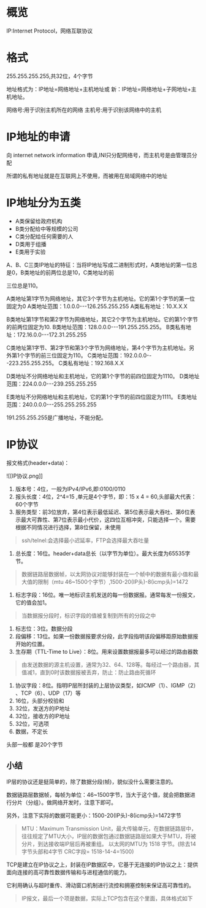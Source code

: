 # 概览

IP:Internet Protocol，网络互联协议

# 格式

255.255.255.255,共32位，4个字节

地址格式为：IP地址=网络地址\+主机地址或 新：IP地址=网络地址+子网地址+主机地址。

网络号:用于识别主机所在的网络
主机号:用于识别该网络中的主机

# IP地址的申请
向 internet network information 申请,INI只分配网络号，而主机号是由管理员分配

所谓的私有地址就是在互联网上不使用，而被用在局域网络中的地址

# IP地址分为五类

- A类保留给政府机构
- B类分配给中等规模的公司
- C类分配给任何需要的人
- D类用于组播
- E类用于实验

A、B、C三类IP地址的特征：当将IP地址写成二进制形式时，A类地址的第一位总是0，B类地址的前两位总是10，C类地址的前

三位总是110。

A类地址第1字节为网络地址，其它3个字节为主机地址。它的第1个字节的第一位固定为0
A类地址范围：1.0.0.0\-\-\-126.255.255.255
A类私有地址：10.X.X.X

B类地址第1字节和第2字节为网络地址，其它2个字节为主机地址。它的第1个字节的前两位固定为10.
B类地址范围：128.0.0.0\-\-\-191.255.255.255。
B类私有地址：172.16.0.0\-\-\-172.31.255.255

C类地址第1字节、第2字节和第3个字节为网络地址，第4个字节为主机地址。另外第1个字节的前三位固定为110。
C类地址范围：192.0.0.0\-\-\-223.255.255.255。
C类私有地址：192.168.X.X

D类地址不分网络地址和主机地址，它的第1个字节的前四位固定为1110。
D类地址范围：224.0.0.0\-\-\-239.255.255.255

E类地址不分网络地址和主机地址，它的第1个字节的前四位固定为1111。
E类地址范围：240.0.0.0\-\-\-255.255.255.255

191.255.255.255是广播地址，不能分配。

# IP协议

报文格式\(header\+data\)：

![[IP协议.png]]

1. 版本号：4位，一般为IPv4/IPv6,即:0100/0110
2. 报头长度：4位，2^4=15 ,单元是4个字节，即：15 x 4 = 60,头部最大代表：60个字节
3. 服务类型：前3位放弃，第4位表示最低延迟、第5位表示最大吞吐、第6位表示最大可靠性、第7位表示最小代价，这四位互相冲突，只能选择一个。需要根据不同情况进行选择，第8位保留，未使用

> ssh/telnel:会选择最小迟延率，FTP会选择最大吞吐量

1. 总长度：16位。header\+data总长（以字节为单位）。最大长度为65535字节。

> 数据链路层数据帧，以太网协议对能够封装在一个帧中的数据有最小值和最大值的限制（mtu 46~1500个字节）,1500\-20\(IP头\)\-8\(icmp头\)=1472

1. 标志字段：16位。唯一地标识主机发送的每一份数据报。通常每发一份报文，它的值会加1。

> 当数据报分段时，标识字段的值被复制到所有的分段之中

1. 标志位：3位。数据分段
2. 段偏移：13位。如果一份数据报要求分段，此字段指明该段偏移距原始数据报开始的位置。
3. 生存期（TTL\-Time to Live）：8位。用来设置数据报最多可以经过的路由器数

> 由发送数据的源主机设置，通常为32、64、128等。每经过一个路由器，其值减1，直到0时该数据报被丢弃，防止：防止路由死循环

1. 协议字段：8位。指明IP层所封装的上层协议类型，如ICMP（1）、IGMP（2） 、TCP（6）、UDP（17）等
2. 16位，头部分校验和
3. 32位，发送方的IP地址
4. 32位，接收方的IP地址
5. 32位，可选项
6. 数据，不定长

头部一般都 是20个字节

## 小结

IP层的协议还是挺简单的，除了数据分段\(帧\)，貌似没什么需要注意的。

数据链路层数据帧，每帧为单位：46~1500字节，当大于这个值，就会把数据进行分片（分组）。做网络开发时，注意下即可。

另外，注意下实际的数据可能更小：1500\-20\(IP头\)\-8\(icmp头\)=1472字节

> MTU：Maximum Transmission Unit，最大传输单元，在数据链路层中，往往规定了MTU大小，IP层的数据包通过数据链路层如果大于MTU，将被分片，到达接收端IP层后再被重组。
> 以太网的MTU为 1518 字节。\(除去14字节头部和4字节 CRC字段= 1518\-14\-4=1500\)

TCP是建立在IP协议之上，封装在IP数据区中，它基于无连接的IP协议之上：提供面向连接的高可靠性数据传输和与进程通信的能力。

它利用确认与超时重传、滑动窗口机制进行流控和拥塞控制来保证高可靠性的。

> IP报文，最后一个项是数据，实际上TCP包含在这个里面，具体格式如下
